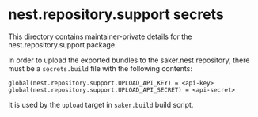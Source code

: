 # nest.repository.support secrets

This directory contains maintainer-private details for the nest.repository.support package.

In order to upload the exported bundles to the saker.nest repository, there must be a `secrets.build` file with the following contents:

```
global(nest.repository.support.UPLOAD_API_KEY) = <api-key>
global(nest.repository.support.UPLOAD_API_SECRET) = <api-secret>
```

It is used by the `upload` target in `saker.build` build script.